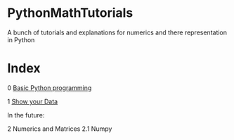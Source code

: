 # PythonMathTutorials
A bunch of tutorials and explanations for numerics and there representation in Python

# Index
0 [Basic Python programming ](https://github.com/SaschaDoerflein/PythonMathTutorials/blob/master/0%20Basics/0%20Basic%20Python%20programming.ipynb)

1 [Show your Data](https://github.com/SaschaDoerflein/PythonMathTutorials/blob/master/1%20IO%20in%20Python/1%20Show%20your%20Data.ipynb)

In the future:

2 Numerics and Matrices
2.1 Numpy


